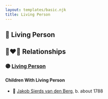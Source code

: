 ```yaml
---
layout: templates/basic.njk
title: Living Person
---
```

## 🔵 Living Person


## 👩‍❤️‍👨 Relationships

### 🟣 [Living Person](/people/3/32117924)

#### Children With Living Person
* 🔵 [Jakob Sierds van den Berg](/people/7/74645149), b. about 1788